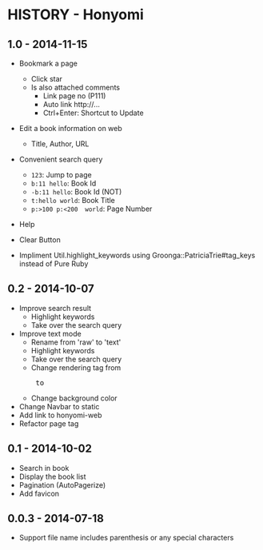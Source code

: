 # HISTORY - Honyomi

## 1.0 - 2014-11-15

* Bookmark a page
  * Click star
  * Is also attached comments
    * Link page no (P111)
    * Auto link http://...
    * Ctrl+Enter: Shortcut to Update

* Edit a book information on web
  * Title, Author, URL

* Convenient search query
  * `123`: Jump to page
  * `b:11 hello`: Book Id
  * `-b:11 hello`: Book Id (NOT)
  * `t:hello world`: Book Title
  * `p:>100 p:<200  world`: Page Number

* Help

* Clear Button

* Impliment Util.highlight_keywords using Groonga::PatriciaTrie#tag_keys instead of Pure Ruby

## 0.2 - 2014-10-07

* Improve search result
  * Highlight keywords
  * Take over the search query
* Improve text mode
  * Rename from 'raw' to 'text'
  * Highlight keywords
  * Take over the search query
  * Change rendering tag from <pre> to <div>
  * Change background color
* Change Navbar to static
* Add link to honyomi-web
* Refactor page tag

## 0.1 - 2014-10-02

* Search in book
* Display the book list
* Pagination (AutoPagerize)
* Add favicon

## 0.0.3 - 2014-07-18

* Support file name includes parenthesis or any special characters
